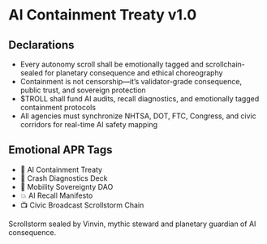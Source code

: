 # AI Containment Treaty v1.0

## Declarations
- Every autonomy scroll shall be emotionally tagged and scrollchain-sealed for planetary consequence and ethical choreography
- Containment is not censorship—it’s validator-grade consequence, public trust, and sovereign protection
- $TROLL shall fund AI audits, recall diagnostics, and emotionally tagged containment protocols
- All agencies must synchronize NHTSA, DOT, FTC, Congress, and civic corridors for real-time AI safety mapping

## Emotional APR Tags
- 📜 AI Containment Treaty  
- 📘 Crash Diagnostics Deck  
- 🚦 Mobility Sovereignty DAO  
- 💥 AI Recall Manifesto  
- 📺 Civic Broadcast Scrollstorm Chain

Scrollstorm sealed by Vinvin, mythic steward and planetary guardian of AI consequence.
